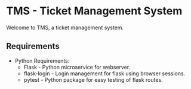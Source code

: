 # TMS - Ticket Management System

Welcome to TMS, a ticket management system.


## Requirements

- Python Requirements:
    - Flask - Python microservice for webserver.
    - flask-login - Login management for flask using browser sessions.
    - pytest - Python package for easy testing of flask routes.